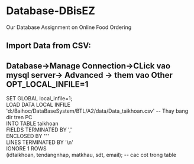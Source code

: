 # Database-DBisEZ
Our Database Assignment on Online Food Ordering

Import Data from CSV:
---
Database->Manage Connection->CLick vao mysql server-> Advanced -> them vao Other 
OPT_LOCAL_INFILE=1
---
SET GLOBAL local_infile=1;  
LOAD DATA LOCAL INFILE  
'd:/Baihoc/DataBaseSystem/BTL/A2/data/Data_taikhoan.csv' -- Thay bang dir tren PC  
INTO TABLE taikhoan  
FIELDS TERMINATED BY ','   
ENCLOSED BY '"'  
LINES TERMINATED BY '\n'  
IGNORE 1 ROWS  
(idtaikhoan, tendangnhap, matkhau, sdt, email);  -- cac cot trong table  
